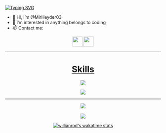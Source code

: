 [![Typing SVG](https://readme-typing-svg.demolab.com/?lines=Full+Stack+Javascript+Developer;Cyber+Security+Enthusiast)](https://git.io/typing-svg)

- 👋 Hi, I’m @MirHeyder03
- 👀 I’m interested in anything belongs to coding
- 📫 Contact me:
<p align="center">
<a href="https://www.linkedin.com/in/mirheyd%C9%99r-y%C9%99hyayev-2aa8b0234/">
  <img width="32px" src="https://s4.uupload.ir/files/linkedin_amwn.png" />
</a> 
<a href="https://t.me/MirHeyder03">
  <img width="32px" src="https://s4.uupload.ir/files/telegram_q47u.png" />
</p>


<hr/>
<h1 align="center">Skills</h1>
<p align="center">
  <a href="https://skillicons.dev">
    <img src="https://skillicons.dev/icons?i=git,github,bash,html,css,scss,bootstrap,tailwindcss,materialui,js,react,redux,typescript,figma" />
  </a>
</p>
<p align="center">
  <a href="https://skillicons.dev">
    <img src="https://skillicons.dev/icons?i=nodejs,express,mongo,firebase,python,linux" />
  </a>
</p>
<hr/>

<div align="center">
<img src="https://github-readme-stats.vercel.app/api?username=MirHeyder03&show_icons=true&theme=radical"/>
</div>
<br/>
<div align="center">
  <img  src="https://github-readme-stats.vercel.app/api/top-langs/?username=MirHeyder03&theme=radical"/>
 </div>

 
 
<div align="center">
  
  [![willianrod's wakatime stats](https://github-readme-stats.vercel.app/api/wakatime?username=mirheyder)](https://github.com/anuraghazra/github-readme-stats)
  
 </div>


